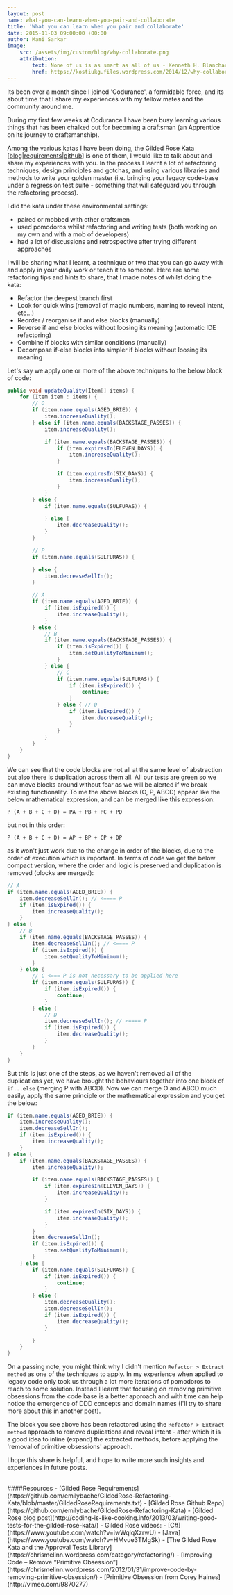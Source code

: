 ```yaml
---
layout: post
name: what-you-can-learn-when-you-pair-and-collaborate
title: 'What you can learn when you pair and collaborate'
date: 2015-11-03 09:00:00 +00:00
author: Mani Sarkar
image:
    src: /assets/img/custom/blog/why-collaborate.png
    attribution:
        text: None of us is as smart as all of us - Kenneth H. Blanchard
        href: https://kostiukg.files.wordpress.com/2014/12/why-collaborate.png
---
```


Its been over a month since I joined 'Codurance', a formidable force, and its about time that I share my experiences with my fellow mates and the community around me.

During my first few weeks at Codurance I have been busy learning various things that has been chalked out for becoming a craftsman (an Apprentice on its journey to craftsmanship).

Among the various katas I have been doing, the Gilded Rose Kata [[blog](http://coding-is-like-cooking.info/2013/03/writing-good-tests-for-the-gilded-rose-kata/)|[requirements](https://github.com/emilybache/GildedRose-Refactoring-Kata/tree/master/GildedRoseRequirements.txt)|[github](https://github.com/emilybache/GildedRose-Refactoring-Kata)] is one of them, I would like to talk about and share my experiences with you. In the process I learnt a lot of refactoring techniques, design principles and gotchas, and using various libraries and methods to write your golden master (i.e. bringing your legacy code-base under a regression test suite - something that will safeguard you through the refactoring process).

I did the kata under these environmental settings:
- paired or mobbed with other craftsmen
- used pomodoros whilst refactoring and writing tests (both working on my own and with a mob of developers)
- had a lot of discussions and retrospective after trying different approaches

I will be sharing what I learnt, a technique or two that you can go away with and apply in your daily work or teach it to someone. Here are some refactoring tips and hints to share, that I made notes of whilst doing the kata:

- Refactor the deepest branch first
- Look for quick wins (removal of magic numbers, naming to reveal intent, etc...)
- Reorder / reorganise if and else blocks (manually)
- Reverse if and else blocks without loosing its meaning (automatic IDE refactoring)
- Combine if blocks with similar conditions (manually)
- Decompose if-else blocks into simpler if blocks without loosing its meaning

Let's say we apply one or more of the above techniques to the below block of code:

```java
public void updateQuality(Item[] items) {
    for (Item item : items) {
    	// O
        if (item.name.equals(AGED_BRIE)) {
            item.increaseQuality();
        } else if (item.name.equals(BACKSTAGE_PASSES)) {
            item.increaseQuality();

            if (item.name.equals(BACKSTAGE_PASSES)) {
                if (item.expiresIn(ELEVEN_DAYS)) {
                    item.increaseQuality();
                }

                if (item.expiresIn(SIX_DAYS)) {
                    item.increaseQuality();
                }
            }
        } else {
            if (item.name.equals(SULFURAS)) {

            } else {
                item.decreaseQuality();
            }
        }

        // P
        if (item.name.equals(SULFURAS)) {

        } else {
            item.decreaseSellIn();
        }

		// A
        if (item.name.equals(AGED_BRIE)) {
            if (item.isExpired()) {
                item.increaseQuality();
            }
        } else {
        	// B
            if (item.name.equals(BACKSTAGE_PASSES)) {
                if (item.isExpired()) {
                    item.setQualityToMinimum();
                }
            } else {
            	// C
                if (item.name.equals(SULFURAS)) {
                    if (item.isExpired()) {
                        continue;
                    }
                } else { // D
                    if (item.isExpired()) {
                        item.decreaseQuality();
                    }
                }
            }
        }
    }
}
```

We can see that the code blocks are not all at the same level of abstraction but also there is duplication across them all. All our tests are green so we can move blocks around without fear as we will be alerted if we break existing functionality. To me the above blocks (O, P, ABCD) appear like the below mathematical expression, and can be merged like this expression:

```P (A + B + C + D) = PA + PB + PC + PD```

but not in this order:

```P (A + B + C + D) = AP + BP + CP + DP``` 

as it won't just work due to the change in order of the blocks, due to the order of execution which is important. In terms of code we get the below compact version, where the order and logic is preserved and duplication is removed (blocks are merged):

```java
// A
if (item.name.equals(AGED_BRIE)) {
    item.decreaseSellIn(); // <==== P
    if (item.isExpired()) {
        item.increaseQuality();
    }
} else { 
    // B
    if (item.name.equals(BACKSTAGE_PASSES)) {
        item.decreaseSellIn(); // <==== P
        if (item.isExpired()) {
            item.setQualityToMinimum();
        }
    } else {
        // C <=== P is not necessary to be applied here
        if (item.name.equals(SULFURAS)) {
            if (item.isExpired()) {
                continue;
            }
        } else {
            // D
            item.decreaseSellIn(); // <==== P
            if (item.isExpired()) {
                item.decreaseQuality();
            }
        }
    }
}
```

But this is just one of the steps, as we haven't removed all of the duplications yet, we have brought the behaviours together into one block of ```if...else``` (merging P with ABCD). Now we can merge O and ABCD much easily, apply the same principle or the mathematical expression and you get the below:


```java
if (item.name.equals(AGED_BRIE)) {
    item.increaseQuality(); 
    item.decreaseSellIn(); 
    if (item.isExpired()) {
        item.increaseQuality();
    }
} else { 
    if (item.name.equals(BACKSTAGE_PASSES)) {
    	item.increaseQuality();

        if (item.name.equals(BACKSTAGE_PASSES)) {
            if (item.expiresIn(ELEVEN_DAYS)) {
                item.increaseQuality();
            }

            if (item.expiresIn(SIX_DAYS)) {
                item.increaseQuality();
            }
        }
    	item.decreaseSellIn();
        if (item.isExpired()) {
            item.setQualityToMinimum();
        }
    } else {
        if (item.name.equals(SULFURAS)) {
            if (item.isExpired()) {
                continue;
            }
        } else {
            item.decreaseQuality();
            item.decreaseSellIn();
            if (item.isExpired()) {
                item.decreaseQuality();
            }

        }
    }
}
```

On a passing note, you might think why I didn't mention ```Refactor > Extract method``` as one of the techniques to apply. In my experience when applied to legacy code only took us through a lot more iterations of pomodoros to reach to some solution. Instead I learnt that focusing on removing primitive obsessions from the code base is a better approach and with time can help notice the emergence of DDD concepts and domain names (I'll try to share more about this in another post). 

The block you see above has been refactored using the ```Refactor > Extract method``` approach to remove duplications and reveal intent - after which it is a good idea to inline (expand) the extracted methods, before applying the 'removal of primitive obsessions' approach. 

I hope this share is helpful, and hope to write more such insights and experiences in future posts.

<br/>
####Resources
- [Gilded Rose Requirements](https://github.com/emilybache/GildedRose-Refactoring-Kata/blob/master/GildedRoseRequirements.txt)
- [Gilded Rose Github Repo](https://github.com/emilybache/GildedRose-Refactoring-Kata)
- [Gilded Rose blog post](http://coding-is-like-cooking.info/2013/03/writing-good-tests-for-the-gilded-rose-kata/)
- Gilded Rose videos: 
   - [C#](https://www.youtube.com/watch?v=iwWqlqXzrwU)
   - [Java](https://www.youtube.com/watch?v=HMvue3TMgSk)
- [The Gilded Rose Kata and the Approval Tests Library](https://chrismelinn.wordpress.com/category/refactoring/)
- [Improving Code – Remove “Primitive Obsession”](https://chrismelinn.wordpress.com/2012/01/31/improve-code-by-removing-primitive-obsession/)
- [Primitive Obsession from Corey Haines](http://vimeo.com/9870277)